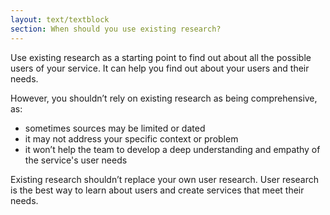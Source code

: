 ```yaml
---
layout: text/textblock
section: When should you use existing research?
---
```

Use existing research as a starting point to find out about all the possible users of your service. It can help you find out about your users and their needs. 

However, you shouldn’t rely on existing research as being comprehensive, as:  
- sometimes sources may be limited or dated
- it may not address your specific context or problem
- it won’t help the team to develop a deep understanding and empathy of the service's user needs

Existing research shouldn’t replace your own user research. User research is the best way to learn about users and create services that meet their needs. 
